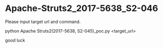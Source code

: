 # Apache-Struts2_2017-5638_S2-046

Please input target url and command.

python Apache Struts2(2017-5638, S2-045)_poc.py <target_url> <command>

good luck
